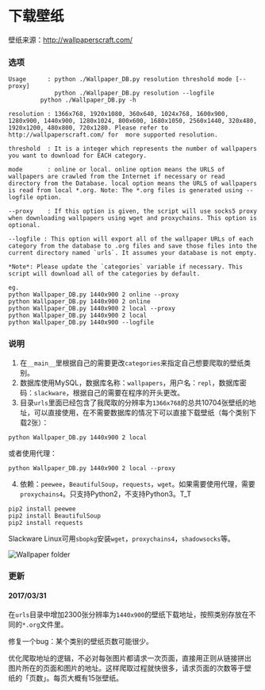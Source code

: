 下载壁纸
==========

壁纸来源：http://wallpaperscraft.com/

### 选项

```
Usage      : python ./Wallpaper_DB.py resolution threshold mode [--proxy]
             python ./Wallpaper_DB.py resolution --logfile
	     python ./Wallpaper_DB.py -h

resolution : 1366x768, 1920x1080, 360x640, 1024x768, 1600x900, 1280x900, 1440x900, 1280x1024, 800x600, 1680x1050, 2560x1440, 320x480, 1920x1200, 480x800, 720x1280. Please refer to http://wallpaperscraft.com/ for  more supported resolution.

threshold  : It is a integer which represents the number of wallpapers you want to download for EACH category.

mode       : online or local. online option means the URLS of wallpapers are crawled from the Internet if necessary or read directory from the Database. local option means the URLS of wallpapers is read from local *.org. Note: The *.org files is generated using --logfile option.

--proxy    : If this option is given, the script will use socks5 proxy when downloading wallpapers using wget and proxychains. This option is optional.

--logfile : This option will export all of the wallpaper URLs of each category from the database to .org files and save those files into the current directory named `urls`. It assumes your database is not empty.

*Note*: Please update the `categories` variable if necessary. This script will download all of the categories by default.

eg.
python Wallpaper_DB.py 1440x900 2 online --proxy
python Wallpaper_DB.py 1440x900 2 online
python Wallpaper_DB.py 1440x900 2 local --proxy
python Wallpaper_DB.py 1440x900 2 local
python Wallpaper_DB.py 1440x900 --logfile

```

### 说明

1. 在`__main__`里根据自己的需要更改`categories`来指定自己想要爬取的壁纸类别。
2. 数据库使用MySQL，数据库名称：`wallpapers`，用户名：`repl`，数据库密码：`slackware`，根据自己的需要在程序的开头更改。
3. 目录`urls`里面已经包含了我爬取的分辨率为`1366x768`的总共10704张壁纸的地址，可以直接使用，在不需要数据库的情况下可以直接下载壁纸（每个类别下载2张）：

```
python Wallpaper_DB.py 1440x900 2 local
```

或者使用代理：

```
python Wallpaper_DB.py 1440x900 2 local --proxy
```

4. 依赖：`peewee`，`BeautifulSoup`，`requests`，`wget`。如果需要使用代理，需要`proxychains4`。只支持Python2，不支持Python3。T_T

```
pip2 install peewee
pip2 install BeautifulSoup
pip2 install requests
```

Slackware Linux可用`sbopkg`安装`wget`，`proxychains4`，`shadowsocks`等。

![Wallpaper folder](http://wstaw.org/m/2017/03/17/plasma-desktopqj1799.png)

### 更新

#### 2017/03/31

在`urls`目录中增加2300张分辨率为`1440x900`的壁纸下载地址，按照类别存放在不同的`*.org`文件里。

修复一个bug：某个类别的壁纸页数可能很少。

优化爬取地址的逻辑，不必对每张图片都请求一次页面，直接用正则从链接拼出
图片所在的页面和图片的地址。这样爬取过程就快很多，请求页面的次数等于壁
纸的「页数」。每页大概有15张壁纸。